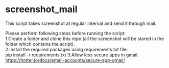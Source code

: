 # screenshot_mail
This script takes screenshot at regular interval and send it through mail.

Please perform following steps before running the script:<br/>
1.Create a folder and clone this repo (all the screenshot will be stored in the folder which contains the script).<br/>
2.Install the required packages using requirements.txt file.<br/>
	pip install -r requirements.txt
3.Allow less secure apps in gmail.<br/>
	https://hotter.io/docs/email-accounts/secure-app-gmail/
  
